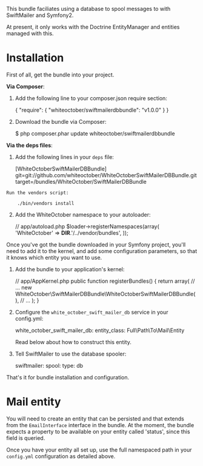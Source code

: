 This bundle faciliates using a database to spool messages to with SwiftMailer and Symfony2.

At present, it only works with the Doctrine EntityManager and entities managed with this.

Installation
============

First of all, get the bundle into your project.

**Via Composer**:

  1. Add the following line to your composer.json require section:

        {
            "require": {
                "whiteoctober/swiftmailerdbbundle": "v1.0.0"
            }
        }

  2. Download the bundle via Composer:

        $ php composer.phar update whiteoctober/swiftmailerdbbundle

**Via the deps files**:

  1. Add the following lines in your ``deps`` file:

        [WhiteOctoberSwiftMailerDBBundle]
            git=git://github.com/whiteoctober/WhiteOctoberSwiftMailerDBBundle.git
            target=/bundles/WhiteOctober/SwiftMailerDBBundle

    Run the vendors script:

        ./bin/vendors install

  2. Add the WhiteOctober namespace to your autoloader:

        // app/autoload.php
        $loader->registerNamespaces(array(
            'WhiteOctober' => __DIR__.'/../vendor/bundles',
        ));

Once you've got the bundle downloaded in your Symfony project, you'll need to add it to the kernel,
and add some configuration parameters, so that it knows which entity you want to use.

  1. Add the bundle to your application's kernel:

        // app/AppKernel.php
        public function registerBundles()
        {
            return array(
                // ...
                new WhiteOctober\SwiftMailerDBBundle\WhiteOctoberSwiftMailerDBBundle(),
                // ...
            );
        }

  2. Configure the `white_october_swift_mailer_db` service in your config.yml:

        white_october_swift_mailer_db:
            entity_class: Full\Path\To\Mail\Entity

     Read below about how to construct this entity.

  3. Tell SwiftMailer to use the database spooler:

        swiftmailer:
            spool:
                type: db

That's it for bundle installation and configuration.

Mail entity
===========

You will need to create an entity that can be persisted and that extends from the
`EmailInterface` interface in the bundle.  At the moment, the bundle expects a
property to be available on your entity called 'status', since this field is queried.

Once you have your entity all set up, use the full namespaced path in your `config.yml`
configuration as detailed above.


